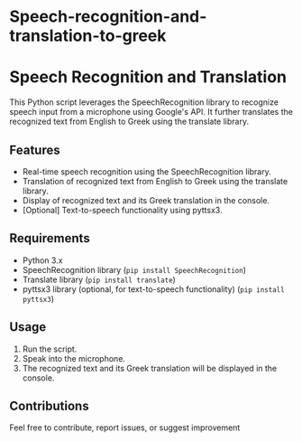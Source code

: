 # Speech-recognition-and-translation-to-greek
# Speech Recognition and Translation

This Python script leverages the SpeechRecognition library to recognize speech input from a microphone using Google's API. It further translates the recognized text from English to Greek using the translate library.

## Features

- Real-time speech recognition using the SpeechRecognition library.
- Translation of recognized text from English to Greek using the translate library.
- Display of recognized text and its Greek translation in the console.
- [Optional] Text-to-speech functionality using pyttsx3.

## Requirements

- Python 3.x
- SpeechRecognition library (`pip install SpeechRecognition`)
- Translate library (`pip install translate`)
- pyttsx3 library (optional, for text-to-speech functionality) (`pip install pyttsx3`)

## Usage

1. Run the script.
2. Speak into the microphone.
3. The recognized text and its Greek translation will be displayed in the console.


## Contributions

Feel free to contribute, report issues, or suggest improvement

